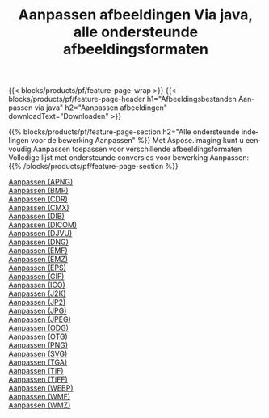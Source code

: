 ﻿---
title: Aanpassen afbeeldingen Via java, alle ondersteunde afbeeldingsformaten 
weight: 3920
url: /nl/java/adjust 
lang: nl
langdirlevel: 2
locales: zh-hans,ja,it,ru,de,es,fr,nl,id,lt,pl,pt,vi,tr,ko,zh-hant,ar,hi,th,sv,cs,uk,he
description: Met behulp van Aspose.Imaging kunt u eenvoudig Aanpassen afbeeldingen maken via java
---

{{< blocks/products/pf/feature-page-wrap >}}
{{< blocks/products/pf/feature-page-header h1="Afbeeldingsbestanden Aanpassen via java" h2="Aanpassen afbeeldingen" downloadText="Downloaden" >}}


{{% blocks/products/pf/feature-page-section  h2="Alle ondersteunde indelingen voor de bewerking Aanpassen" %}}
Met Aspose.Imaging kunt u eenvoudig Aanpassen toepassen voor verschillende afbeeldingsformaten
<br/>
Volledige lijst met ondersteunde conversies voor bewerking Aanpassen:
{{% /blocks/products/pf/feature-page-section %}}
<div class="container-fluid productfamilypage bg-gray">
    <div class="convertypes bg-gray agp-content section">
        <div class="container">
		<div class="row other-converters">
		    <div class='col-md-2 other-converter remove-lp remove-rp'><a href="/imaging/nl/java/adjust/apng" >Aanpassen (APNG)</a></div><div class='col-md-2 other-converter remove-lp remove-rp'><a href="/imaging/nl/java/adjust/bmp" >Aanpassen (BMP)</a></div><div class='col-md-2 other-converter remove-lp remove-rp'><a href="/imaging/nl/java/adjust/cdr" >Aanpassen (CDR)</a></div><div class='col-md-2 other-converter remove-lp remove-rp'><a href="/imaging/nl/java/adjust/cmx" >Aanpassen (CMX)</a></div><div class='col-md-2 other-converter remove-lp remove-rp'><a href="/imaging/nl/java/adjust/dib" >Aanpassen (DIB)</a></div><div class='col-md-2 other-converter remove-lp remove-rp'><a href="/imaging/nl/java/adjust/dicom" >Aanpassen (DICOM)</a></div><div class='col-md-2 other-converter remove-lp remove-rp'><a href="/imaging/nl/java/adjust/djvu" >Aanpassen (DJVU)</a></div><div class='col-md-2 other-converter remove-lp remove-rp'><a href="/imaging/nl/java/adjust/dng" >Aanpassen (DNG)</a></div><div class='col-md-2 other-converter remove-lp remove-rp'><a href="/imaging/nl/java/adjust/emf" >Aanpassen (EMF)</a></div><div class='col-md-2 other-converter remove-lp remove-rp'><a href="/imaging/nl/java/adjust/emz" >Aanpassen (EMZ)</a></div><div class='col-md-2 other-converter remove-lp remove-rp'><a href="/imaging/nl/java/adjust/eps" >Aanpassen (EPS)</a></div><div class='col-md-2 other-converter remove-lp remove-rp'><a href="/imaging/nl/java/adjust/gif" >Aanpassen (GIF)</a></div><div class='col-md-2 other-converter remove-lp remove-rp'><a href="/imaging/nl/java/adjust/ico" >Aanpassen (ICO)</a></div><div class='col-md-2 other-converter remove-lp remove-rp'><a href="/imaging/nl/java/adjust/j2k" >Aanpassen (J2K)</a></div><div class='col-md-2 other-converter remove-lp remove-rp'><a href="/imaging/nl/java/adjust/jp2" >Aanpassen (JP2)</a></div><div class='col-md-2 other-converter remove-lp remove-rp'><a href="/imaging/nl/java/adjust/jpg" >Aanpassen (JPG)</a></div><div class='col-md-2 other-converter remove-lp remove-rp'><a href="/imaging/nl/java/adjust/jpeg" >Aanpassen (JPEG)</a></div><div class='col-md-2 other-converter remove-lp remove-rp'><a href="/imaging/nl/java/adjust/odg" >Aanpassen (ODG)</a></div><div class='col-md-2 other-converter remove-lp remove-rp'><a href="/imaging/nl/java/adjust/otg" >Aanpassen (OTG)</a></div><div class='col-md-2 other-converter remove-lp remove-rp'><a href="/imaging/nl/java/adjust/png" >Aanpassen (PNG)</a></div><div class='col-md-2 other-converter remove-lp remove-rp'><a href="/imaging/nl/java/adjust/svg" >Aanpassen (SVG)</a></div><div class='col-md-2 other-converter remove-lp remove-rp'><a href="/imaging/nl/java/adjust/tga" >Aanpassen (TGA)</a></div><div class='col-md-2 other-converter remove-lp remove-rp'><a href="/imaging/nl/java/adjust/tif" >Aanpassen (TIF)</a></div><div class='col-md-2 other-converter remove-lp remove-rp'><a href="/imaging/nl/java/adjust/tiff" >Aanpassen (TIFF)</a></div><div class='col-md-2 other-converter remove-lp remove-rp'><a href="/imaging/nl/java/adjust/webp" >Aanpassen (WEBP)</a></div><div class='col-md-2 other-converter remove-lp remove-rp'><a href="/imaging/nl/java/adjust/wmf" >Aanpassen (WMF)</a></div><div class='col-md-2 other-converter remove-lp remove-rp'><a href="/imaging/nl/java/adjust/wmz" >Aanpassen (WMZ)</a></div>
                </div>
        </div>
    </div>
</div>
<br/>

